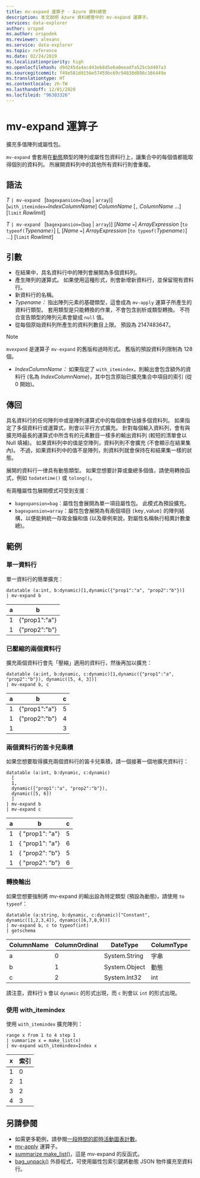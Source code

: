 ```yaml
---
title: mv-expand 運算子 - Azure 資料總管
description: 本文說明 Azure 資料總管中的 mv-expand 運算子。
services: data-explorer
author: orspod
ms.author: orspodek
ms.reviewer: alexans
ms.service: data-explorer
ms.topic: reference
ms.date: 02/24/2019
ms.localizationpriority: high
ms.openlocfilehash: d9d245da4acd43eb8d5e6a0eeadfa525cbd407a3
ms.sourcegitcommit: f49e581d9156e57459bc69c94838d886c166449e
ms.translationtype: HT
ms.contentlocale: zh-TW
ms.lasthandoff: 12/01/2020
ms.locfileid: "96303326"
---
```

# <a name="mv-expand-operator"></a>mv-expand 運算子

擴充多值陣列或屬性包。

`mv-expand` 會套用在[動態](./scalar-data-types/dynamic.md)類型的陣列或屬性包資料行上，讓集合中的每個值都能取得個別的資料列。 所展開資料列中的其他所有資料行則會重複。 

## <a name="syntax"></a>語法

*T* `| mv-expand ` [`bagexpansion=`(`bag` | `array`)] [`with_itemindex=`*IndexColumnName*] *ColumnName* [`,` *ColumnName* ...] [`limit` *Rowlimit*]

*T* `| mv-expand ` [`bagexpansion=`(`bag` | `array`)] [*Name* `=`] *ArrayExpression* [`to typeof(`*Typename*`)`] [, [*Name* `=`] *ArrayExpression* [`to typeof(`*Typename*`)`] ...] [`limit` *Rowlimit*]

## <a name="arguments"></a>引數

*  在結果中，具名資料行中的陣列會展開為多個資料列。 
*  產生陣列的運算式。 如果使用這種形式，則會新增新資料行，並保留現有資料行。
*  新資料行的名稱。
* *Typename：* 指出陣列元素的基礎類型，這會成為 `mv-apply` 運算子所產生的資料行類型。 套用類型是只能轉換的作業，不會包含剖析或類型轉換。 不符合宣告類型的陣列元素會變成 `null` 值。
*  從每個原始資料列所產生的資料列數目上限。 預設為 2147483647。 

  > [!NOTE]
  > `mvexpand` 是運算子 `mv-expand` 的舊版和過時形式。 舊版的預設資料列限制為 128 個。

* *IndexColumnName：* 如果指定了 `with_itemindex`，則輸出會包含額外的資料行 (名為 *IndexColumnName*)，其中包含原始已擴充集合中項目的索引 (從 0 開始)。 

## <a name="returns"></a>傳回

具名資料行的任何陣列中或是陣列運算式中的每個值會佔據多個資料列。
如果指定了多個資料行或運算式，則會以平行方式擴充。 針對每個輸入資料列，會有與擴充時最長的運算式中所含有的元素數目一樣多的輸出資料列 (較短的清單會以 Null 填補)。 如果資料列中的值是空陣列，資料列則不會擴充 (不會顯示在結果集內)。 不過，如果資料列中的值不是陣列，則資料列就會保持在和結果集一樣的狀態。 

展開的資料行一律具有動態類型。 如果您想要計算或彙總多個值，請使用轉換函式，例如 `todatetime()` 或 `tolong()`。

有兩種屬性包展開模式可受到支援︰
* `bagexpansion=bag`︰屬性包會展開為單一項目屬性包。 此模式為預設擴充。
* `bagexpansion=array`：屬性包會展開為有兩個項目 `[`key`,`value`]` 的陣列結構，以便能夠統一存取金鑰和值 (以及舉例來說，對屬性名稱執行相異計數彙總)。 

## <a name="examples"></a>範例

### <a name="single-column"></a>單一資料行

單一資料行的簡單擴充：

<!-- csl: https://help.kusto.windows.net:443/Samples -->
 ```kusto
datatable (a:int, b:dynamic)[1,dynamic({"prop1":"a", "prop2":"b"})]
| mv-expand b 
```

|a|b|
|---|---|
|1|{"prop1":"a"}|
|1|{"prop2":"b"}|

### <a name="zipped-two-columns"></a>已壓縮的兩個資料行

擴充兩個資料行會先「壓縮」適用的資料行，然後再加以擴充：

<!-- csl: https://help.kusto.windows.net:443/Samples -->
```kusto
datatable (a:int, b:dynamic, c:dynamic)[1,dynamic({"prop1":"a", "prop2":"b"}), dynamic([5, 4, 3])]
| mv-expand b, c
```

|a|b|c|
|---|---|---|
|1|{"prop1":"a"}|5|
|1|{"prop2":"b"}|4|
|1||3|

### <a name="cartesian-product-of-two-columns"></a>兩個資料行的笛卡兒乘積

如果您想要取得擴充兩個資料行的笛卡兒乘積，請一個接著一個地擴充資料行：

<!-- csl: https://kuskusdfv3.kusto.windows.net/Kuskus -->
```kusto
datatable (a:int, b:dynamic, c:dynamic)
  [
  1,
  dynamic({"prop1":"a", "prop2":"b"}),
  dynamic([5, 6])
  ]
| mv-expand b
| mv-expand c
```

|a|b|c|
|---|---|---|
|1|{  "prop1": "a"}|5|
|1|{  "prop1": "a"}|6|
|1|{  "prop2": "b"}|5|
|1|{  "prop2": "b"}|6|

### <a name="convert-output"></a>轉換輸出

如果您想要強制將 mv-expand 的輸出設為特定類型 (預設為動態)，請使用 `to typeof`：

<!-- csl: https://help.kusto.windows.net:443/Samples -->
```kusto
datatable (a:string, b:dynamic, c:dynamic)["Constant", dynamic([1,2,3,4]), dynamic([6,7,8,9])]
| mv-expand b, c to typeof(int)
| getschema 
```

ColumnName|ColumnOrdinal|DateType|ColumnType
-|-|-|-
a|0|System.String|字串
b|1|System.Object|動態
c|2|System.Int32|int

請注意，資料行 `b` 會以 `dynamic` 的形式出現，而 `c` 則會以 `int` 的形式出現。

### <a name="using-with_itemindex"></a>使用 with_itemindex

使用 `with_itemindex` 擴充陣列：

<!-- csl: https://help.kusto.windows.net:443/Samples -->
```kusto
range x from 1 to 4 step 1
| summarize x = make_list(x)
| mv-expand with_itemindex=Index x
```

|x|索引|
|---|---|
|1|0|
|2|1|
|3|2|
|4|3|
 
## <a name="see-also"></a>另請參閱

* 如需更多範例，請參閱[一段時間的即時活動圖表計數](./samples.md#chart-concurrent-sessions-over-time)。
* [mv-apply](./mv-applyoperator.md) 運算子。
* [summarize make_list()](makelist-aggfunction.md)，這是 mv-expand 的反函式。
* [bag_unpack()](bag-unpackplugin.md) 外掛程式，可使用屬性包索引鍵將動態 JSON 物件擴充至資料行。
